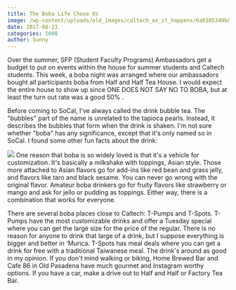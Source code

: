 ```yaml
---
title: The Boba Life Chose Us
image: /wp-content/uploads/old_images/caltech_as_it_happens/6a0105349b8251970b01bb09b2895e970d.jpg
date: 2017-08-21
categories: 1098
author: Sunny
---
```


Over the summer, SFP (Student Faculty Programs) Ambassadors get a budget to put on events within the house for summer students and Caltech students. This week, a boba night was arranged where our ambassadors bought all participants boba from Half and Half Tea House. I would expect the entire house to show up since ONE DOES NOT SAY NO TO BOBA, but at least the turn out rate was a good 50% .




Before coming to SoCal, I've always called the drink bubble tea. The "bubbles" part of the name is unrelated to the tapioca pearls. Instead, it describes the bubbles that form when the drink is shaken. I'm not sure whether "boba" has any significance, except that it's only named so in SoCal. I found some other fun facts about the drink:



![](/old_images/caltech_as_it_happens/6a0105349b8251970b01b8d29995de970c.jpg)
One reason that boba is so widely loved is that it's a vehicle for customization. It's basically a milkshake with toppings, Asian style. Those more attached to Asian flavors go for add-ins like red bean and grass jelly, and flavors like taro and black sesame. You can never go wrong with the original flavor. Amateur boba drinkers go for fruity flavors like strawberry or mango and ask for jello or pudding as toppings. Either way, there is a combination that works for everyone.


There are several boba places close to Caltech: T-Pumps and T-Spots. T-Pumps have the most customizable drinks and offer a Tuesday special where you can get the large size for the price of the regular. There is no reason for anyone to drink that large of a drink, but I suppose everything is bigger and better in 'Murica. T-Spots has meal deals where you can get a drink for free with a traditional Taiwanese meal. The drink's around as good in my opinion. If you don't mind walking or biking, Home Brewed Bar and Cafe 86 in Old Pasadena have much gourmet and Instagram worthy options. If you have a car, make a drive out to Half and Half or Factory Tea Bar.

